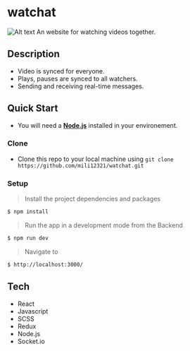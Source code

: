 # watchat
<!-- ![alt text](https://res.cloudinary.com/dzvebcsrp/image/upload/v1610905796/cap21-d_t66bua.png) -->
![Alt text](https://res.cloudinary.com/dzvebcsrp/image/upload/v1610905796/cap21-d_t66bua.png "Desktop view")
An website for watching videos together.
## Description

* Video is synced for everyone.
* Plays, pauses are synced to all watchers.
* Sending and receiving real-time messages.

## Quick Start
* You will need a [**Node.js**](https://nodejs.org/en/download/) installed in your environement.
### Clone
* Clone this repo to your local machine using ```git clone https://github.com/mili12321/watchat.git```

### Setup
> Install the project dependencies and packages

```bash
$ npm install
```
> Run the app in a development mode from the Backend

```bash
$ npm run dev
```
> Navigate to

```bash
$ http://localhost:3000/
```
## Tech
* React
* Javascript
* SCSS
* Redux
* Node.js
* Socket.io